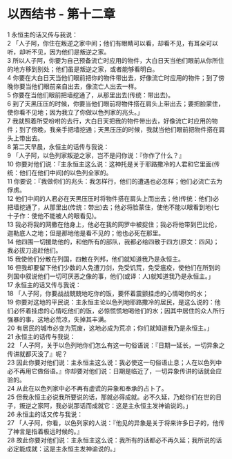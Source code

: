 # 以西结书 - 第十二章
  
 1 永恒主的话又传与我说：  
 2 「人子阿，你住在叛逆之家中间；他们有眼睛可以看，却看不见，有耳朵可以听，却听不见，因为他们是叛逆之家。  
 3 所以人子阿，你要为自己预备流亡时应用的物件，大白日天当他们眼前从你所住的地方移到别处；他们虽是叛逆之家，或者能够看明白。  
 4 你要在大白日天当他们眼前把你的物件带出去，好像流亡时应用的物件；到了傍晚你要当他们眼前亲自出去，像流亡人出去一样。  
 5 你要在当他们眼前把墙挖通了，从那里出去(传统：带出去)。  
 6 到了天黑压压的时候，你要当他们眼前将物件搭在肩头上带出去；要把脸蒙住，使你看不见地；因为我立了你做以色列家的兆头。」  
 7 我就照着所受吩咐的去行，大白日天把我的物件带出去，好像流亡时应用的物件；到了傍晚，我亲手把墙挖通；天黑压压的时候，我就当他们眼前把物件搭在肩头上带出去。  
 8 第二天早晨，永恒主的话传与我说：  
 9 「人子阿，以色列家叛逆之家，岂不是问你说：『你作了什么？』  
 10 你要对他们说：『主永恒主这么说：这神托是关于耶路撒冷的人君和它里面(传统：他们在他们中间)的以色列全家的。  
 11 你要说：『我做你们的兆头：我怎样行，他们的遭遇也必怎样；他们必流亡去为俘虏。  
 12 他们中间的人君必在天黑压压时将物件搭在肩头上而出去；他(传统：他们)必把墙挖通了，从那里出(传统：带出)去；他必将脸蒙住，使他不能以眼看到地(七十子作：使他不能被人的眼看见)。  
 13 我必将我的网撒在他身上，他必在我的网罗中被捉住；我必将他带到巴比伦，迦勒底人之地；但是那地他是看不见的；他也必死在那里。  
 14 他四围一切援助他的，和他所有的部队，我都必给四散于四方(原文：四风)；我必拔刀追赶他们。  
 15 我使他们分散在列国，四散在列邦，他们就知道我乃是永恒主。  
 16 但我却要留下他们少数的人免遭刀剑，免受饥荒，免受瘟疫，使他们在所到的列国中叙说他们一切可厌恶之像的事，他们(或译：人)就知道我乃是永恒主。」  
 17 永恒主的话又传与我说：  
 18 「人子阿，你要战战兢兢地吃你的饭，要怀着震颤挂虑的心情喝你的水；  
 19 你要对这地的平民说：主永恒主论以色列地耶路撒冷的居民，是这么说的：他们必怀着挂虑的心情吃他们的饭，必惊慌慌地喝他们的水；因其中居住的众人所行强暴的事，这地必荒凉，失掉其丰满。  
 20 有居民的城市必变为荒废，这地必成为荒凉；你们就知道我乃是永恒主。」  
 21 永恒主的话传与我说：  
 22 「人子阿，关于以色列地你们怎么有这一句俗语说：『日期一延长，一切异象之传讲就都灭没了』呢？  
 23 因此你要对他们说：主永恒主这么说：我必使这一句俗语止息；人在以色列中必不再用它做俗语。』你却要对他们说：日期是临近了，一切异象传讲的话就会应验的。  
 24 从此在以色列家中必不再有虚谎的异象和奉承的占卜了。  
 25 但我永恒主必说我所要说的话，那就必得成就。必不久延，乃趁你们在世的日子，叛逆之家阿，我必说那话而成就它：这是主永恒主发神谕说的。」  
 26 永恒主的话又传与我说：  
 27 「人子阿，你看，以色列家的人说：『他见的异象是关于将来许多日子的，他传了神言是指着极远时候的。』  
 28 故此你要对他们说：主永恒主这么说：我所有的话都必不再久延；我所说的话必定能成就：这是主永恒主发神谕说的。」